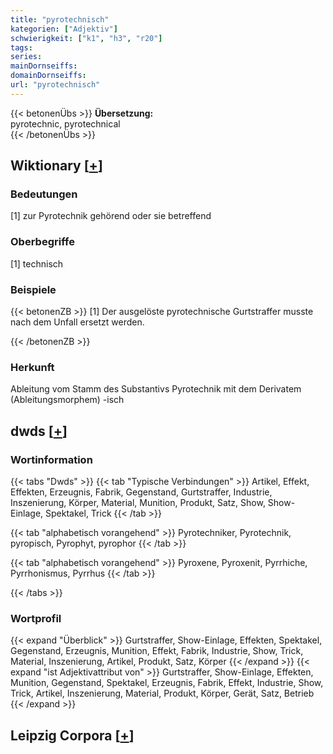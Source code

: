 ```yaml
---
title: "pyrotechnisch"
kategorien: ["Adjektiv"]
schwierigkeit: ["k1", "h3", "r20"]
tags:
series:
mainDornseiffs:
domainDornseiffs:
url: "pyrotechnisch"
---
```


{{< betonenÜbs >}}
**Übersetzung:**  
pyrotechnic, pyrotechnical  
{{< /betonenÜbs >}}

## Wiktionary [[+](https://de.wiktionary.org/wiki/pyrotechnisch)]

### Bedeutungen
[1] zur Pyrotechnik gehörend oder sie betreffend  

### Oberbegriffe
[1] technisch  

### Beispiele
{{< betonenZB >}}
[1] Der ausgelöste pyrotechnische Gurtstraffer musste nach dem Unfall ersetzt werden.  

{{< /betonenZB >}}
### Herkunft
Ableitung vom Stamm des Substantivs Pyrotechnik mit dem Derivatem (Ableitungsmorphem) -isch  



## dwds [[+](https://www.dwds.de/wb/pyrotechnisch)]

### Wortinformation
{{< tabs "Dwds" >}}
{{< tab "Typische Verbindungen" >}}
Artikel, Effekt, Effekten, Erzeugnis, Fabrik, Gegenstand, Gurtstraffer, Industrie, Inszenierung, Körper, Material, Munition, Produkt, Satz, Show, Show-Einlage, Spektakel, Trick
{{< /tab >}}

{{< tab "alphabetisch vorangehend" >}}
Pyrotechniker, Pyrotechnik, pyropisch, Pyrophyt, pyrophor
{{< /tab >}}

{{< tab "alphabetisch vorangehend" >}}
Pyroxene, Pyroxenit, Pyrrhiche, Pyrrhonismus, Pyrrhus
{{< /tab >}}

{{< /tabs >}}

### Wortprofil
{{< expand "Überblick" >}} Gurtstraffer, Show-Einlage, Effekten, Spektakel, Gegenstand, Erzeugnis, Munition, Effekt, Fabrik, Industrie, Show, Trick, Material, Inszenierung, Artikel, Produkt, Satz, Körper {{< /expand >}}
{{< expand "ist Adjektivattribut von" >}} Gurtstraffer, Show-Einlage, Effekten, Munition, Gegenstand, Spektakel, Erzeugnis, Fabrik, Effekt, Industrie, Show, Trick, Artikel, Inszenierung, Material, Produkt, Körper, Gerät, Satz, Betrieb {{< /expand >}}

## Leipzig Corpora [[+](https://corpora.uni-leipzig.de/en/res?word=pyrotechnisch&corpusId=deu_newscrawl-public_2018)]


